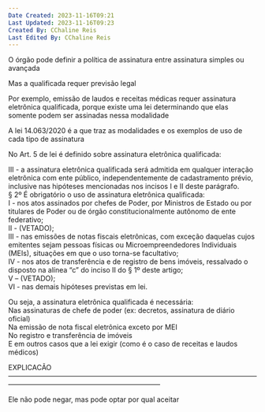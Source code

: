 ```yaml
---
Date Created: 2023-11-16T09:21
Last Updated: 2023-11-16T09:23
Created By: CChaline Reis
Last Edited By: CChaline Reis
---
```

O órgão pode definir a política de assinatura entre assinatura simples ou avançada

  

Mas a qualificada requer previsão legal

  

Por exemplo, emissão de laudos e receitas médicas requer assinatura eletrônica qualificada, porque existe uma lei determinando que elas somente podem ser assinadas nessa modalidade

  

A lei 14.063/2020 é a que traz as modalidades e os exemplos de uso de cada tipo de assinatura

  

No Art. 5 de lei é definido sobre assinatura eletrônica qualificada:

III - a assinatura eletrônica qualificada será admitida em qualquer interação eletrônica com ente público, independentemente de cadastramento prévio, inclusive nas hipóteses mencionadas nos incisos I e II deste parágrafo.  
§ 2º É obrigatório o uso de assinatura eletrônica qualificada:  
I - nos atos assinados por chefes de Poder, por Ministros de Estado ou por titulares de Poder ou de órgão constitucionalmente autônomo de ente federativo;  
II - (VETADO);  
III - nas emissões de notas fiscais eletrônicas, com exceção daquelas cujos emitentes sejam pessoas físicas ou Microempreendedores Individuais (MEIs), situações em que o uso torna-se facultativo;  
IV - nos atos de transferência e de registro de bens imóveis, ressalvado o disposto na alínea “c” do inciso II do § 1º deste artigo;  
V – (VETADO);  
VI - nas demais hipóteses previstas em lei.

  

Ou seja, a assinatura eletrônica qualificada é necessária:  
Nas assinaturas de chefe de poder (ex: decretos, assinatura de diário oficial)  
Na emissão de nota fiscal eletrônica exceto por MEI  
No registro e transferência de imóveis  
E em outros casos que a lei exigir (como é o caso de receitas e laudos médicos)

  

EXPLICACÃO ——————————————————————————————————————————————————————————

  

Ele não pode negar, mas pode optar por qual aceitar